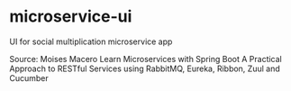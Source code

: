 # microservice-ui
UI for social multiplication microservice app

Source: Moises Macero Learn Microservices with Spring Boot A Practical Approach to RESTful Services using RabbitMQ, Eureka, Ribbon, Zuul and Cucumber

